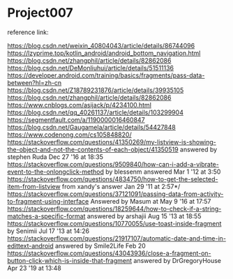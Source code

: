 # Project007

reference link:

https://blog.csdn.net/weixin_40804043/article/details/86744096
https://lzyprime.top/kotlin_android/android_bottom_navigation.html
https://blog.csdn.net/zhangphil/article/details/82862086
https://blog.csdn.net/DeMonliuhui/article/details/51511136
https://developer.android.com/training/basics/fragments/pass-data-between?hl=zh-cn
https://blog.csdn.net/Z18789231876/article/details/39935105
https://blog.csdn.net/zhangphil/article/details/82862086
https://www.cnblogs.com/asijack/p/4234100.html
https://blog.csdn.net/qq_40261137/article/details/103299904
https://segmentfault.com/a/1190000016460847
https://blog.csdn.net/Gaugamela/article/details/54427848
https://www.codenong.com/cs105848820/
https://stackoverflow.com/questions/41350269/my-listview-is-showing-the-object-and-not-the-contents-of-each-object/41350519 answered by stephen Ruda Dec 27 '16 at 18:35
https://stackoverflow.com/questions/9509840/how-can-i-add-a-vibrate-event-to-the-onlongclick-method by blessenm answered Mar 1 '12 at 3:50
https://stackoverflow.com/questions/4834750/how-to-get-the-selected-item-from-listview from xandy's answer Jan 29 '11 at 2:57*/
https://stackoverflow.com/questions/37121091/passing-data-from-activity-to-fragment-using-interface Answered by Masum at May 9 '16 at 17:57
https://stackoverflow.com/questions/18259644/how-to-check-if-a-string-matches-a-specific-format answered by arshajii  Aug 15 '13 at 18:55
https://stackoverflow.com/questions/10770055/use-toast-inside-fragment by Senimii Jul 17 '13 at 14:26
https://stackoverflow.com/questions/21917107/automatic-date-and-time-in-edittext-android answered by Smile2Life Feb 20
https://stackoverflow.com/questions/43043936/close-a-fragment-on-button-click-which-is-inside-that-fragment answered by DrGregoryHouse Apr 23 '19 at 13:48

